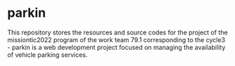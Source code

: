 # parkin
This repository stores the resources and source codes for the project of the missiontic2022 program of the work team 79.1 corresponding to the cycle3 - parkin is a web development project focused on managing the availability of vehicle parking services.
